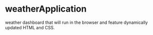 # weatherApplication
weather dashboard that will run in the browser and feature dynamically updated HTML and CSS.
